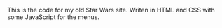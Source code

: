 This is the code for my old Star Wars site. Writen in HTML and CSS with some JavaScript for the menus.
